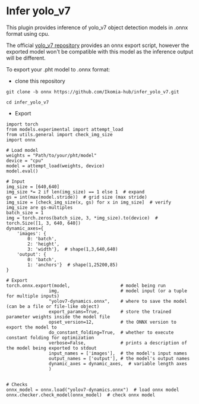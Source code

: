 # Infer yolo_v7 

This plugin provides inference of yolo_v7 object detection models in .onnx format using cpu. 

The official [yolo_v7 repository](https://github.com/WongKinYiu/yolov7) provides an onnx export script, however the exported model won't be compatible with this model as the inference output will be different. 

To export your .pht model to .onnx format:
- clone this repository 

``` 
git clone -b onnx https://github.com/Ikomia-hub/infer_yolo_v7.git 
```

``` 
cd infer_yolo_v7 
```

- Export 

``` 
import torch
from models.experimental import attempt_load
from utils.general import check_img_size
import onnx

# Load model 
weights = "Path/to/your/pht/model"
device = "cpu"
model = attempt_load(weights, device)
model.eval()

# Input
img_size = [640,640]
img_size *= 2 if len(img_size) == 1 else 1  # expand
gs = int(max(model.stride))  # grid size (max stride)
img_size = [check_img_size(x, gs) for x in img_size]  # verify img_size are gs-multiples
batch_size = 1
img = torch.zeros(batch_size, 3, *img_size).to(device)  # torch.Size([1, 3, 640, 640])
dynamic_axes={
    'images': {
        0: 'batch',
        2: 'height',
        3: 'width'},  # shape(1,3,640,640)
    'output': {
        0: 'batch',
        1: 'anchors'}  # shape(1,25200,85)
}

# Export
torch.onnx.export(model,                   # model being run
                img,                       # model input (or a tuple for multiple inputs)
                "yolov7-dynamics.onnx",    # where to save the model (can be a file or file-like object)
                export_params=True,        # store the trained parameter weights inside the model file
                opset_version=12,          # the ONNX version to export the model to
                do_constant_folding=True,  # whether to execute constant folding for optimization
                verbose=False,             # prints a description of the model being exported to stdout
                input_names = ['images'],  # the model's input names
                output_names = ['output'], # the model's output names
                dynamic_axes = dynamic_axes,  # variable length axes
                )


# Checks
onnx_model = onnx.load("yolov7-dynamics.onnx")  # load onnx model
onnx.checker.check_model(onnx_model)  # check onnx model
```